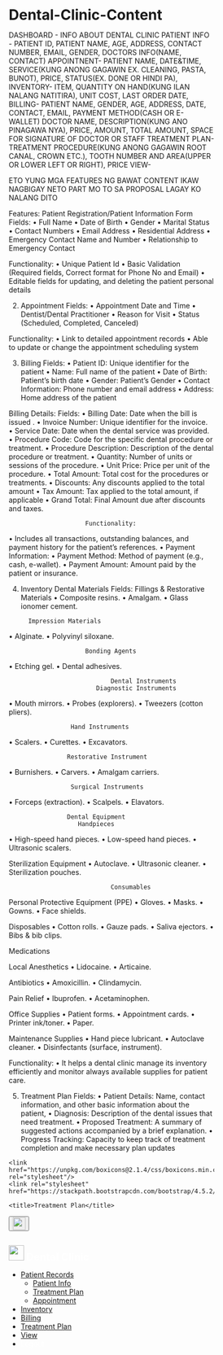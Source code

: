 # Dental-Clinic-Content

DASHBOARD - INFO ABOUT DENTAL CLINIC
PATIENT INFO - PATIENT ID, PATIENT NAME, AGE, ADDRESS, CONTACT NUMBER, EMAIL, GENDER, DOCTORS INFO(NAME, CONTACT)
APPOINTNENT- PATIENT NAME, DATE&TIME, SERVICE(KUNG ANONG GAGAWIN EX. CLEANING, PASTA, BUNOT), PRICE, STATUS(EX. DONE OR HINDI PA),
INVENTORY- ITEM, QUANTITY ON HAND(KUNG ILAN NALANG NATITIRA), UNIT COST, LAST ORDER DATE, 
BILLING- PATIENT NAME, GENDER, AGE, ADDRESS, DATE, CONTACT, EMAIL, PAYMENT METHOD(CASH OR E-WALLET) DOCTOR NAME, DESCRIPTION(KUNG ANO PINAGAWA NYA), PRICE, AMOUNT, TOTAL AMOUNT, SPACE FOR SIGNATURE OF DOCTOR OR STAFF
TREATMENT PLAN- TREATMENT PROCEDURE(KUNG ANONG GAGAWIN ROOT CANAL, CROWN ETC.), TOOTH NUMBER AND AREA(UPPER OR LOWER LEFT OR RIGHT), PRICE
VIEW-


ETO YUNG MGA FEATURES NG BAWAT CONTENT IKAW NAGBIGAY NETO PART MO TO SA PROPOSAL LAGAY KO NALANG DITO

Features: 
Patient Registration/Patient Information Form 
Fields:
•	Full Name
•	Date of Birth
•	Gender
•	Marital Status
•	Contact Numbers
•	Email Address
•	Residential Address
•	Emergency Contact Name and Number
•	Relationship to Emergency Contact

Functionality:
•	Unique Patient Id 
•	Basic Validation (Required fields, Correct format for Phone No and Email)
•	Editable fields for updating, and deleting the patient personal details

2.  Appointment
Fields:
•	Appointment Date and Time 
•	Dentist/Dental Practitioner
•	Reason for Visit
•	Status (Scheduled, Completed, Canceled)

Functionality:
•	Link to detailed appointment records 
•	Able to update or change the appointment scheduling system

3.  Billing
Fields:
•	Patient ID: Unique identifier for the patient
•	Name: Full name of the patient
•	Date of Birth: Patient’s birth date
•	Gender: Patient’s Gender
•	Contact Information: Phone number and email address 
•	Address: Home address of the patient

Billing Details:
Fields:
•	Billing Date: Date when the bill is issued	.
•	Invoice Number: Unique identifier for the invoice.	
•	Service Date: Date when the dental service was provided.
•	Procedure Code: Code for the specific dental procedure or treatment.
•	Procedure Description: Description of the dental procedure or treatment.
•	Quantity: Number of units or sessions of the procedure.
•	Unit Price: Price per unit of the procedure.
•	Total Amount: Total cost for the procedures or treatments.
•	Discounts: Any discounts applied to the total amount 
•	Tax Amount: Tax applied to the total amount, if applicable 
•	Grand Total: Final Amount due after discounts and taxes.

                         Functionality:
•	Includes all transactions, outstanding balances, and payment history for the patient’s references.
•	Payment Information:
•	Payment Method: Method of payment (e.g., cash, e-wallet).
•	Payment Amount: Amount paid by the patient or insurance.







4. Inventory
Dental Materials
Fields:
Fillings & Restorative Materials
•	Composite resins.
•	Amalgam.
•	Glass ionomer cement.

         Impression Materials
•	Alginate.
•	Polyvinyl siloxane.

                         Bonding Agents 
•	Etching gel.
•	Dental adhesives.

                                Dental Instruments 
                            Diagnostic Instruments 
•	Mouth mirrors.
•	Probes (explorers).
•	Tweezers (cotton pliers).

                     Hand Instruments 
•	Scalers.
•	Curettes.
•	Excavators.

                    Restorative Instrument
•	Burnishers.
•	Carvers.
•	Amalgam carriers.

                     Surgical Instruments
•	Forceps (extraction).
•	Scalpels.
•	Elavators.

                    Dental Equipment 
                       Handpieces
•	High-speed hand pieces.
•	Low-speed hand pieces.
•	Ultrasonic scalers.


Sterilization Equipment
•	Autoclave.
•	Ultrasonic cleaner.
•	Sterilization pouches.

                                Consumables 

Personal Protective Equipment (PPE)
•	Gloves.
•	Masks.
•	Gowns.
•	Face shields.

Disposables 
•	Cotton rolls.
•	Gauze pads.
•	Saliva ejectors.
•	Bibs & bib clips.

Medications 

Local Anesthetics
•	Lidocaine.
•	Articaine.

Antibiotics
•	Amoxicillin.
•	Clindamycin.

Pain Relief
•	Ibuprofen.
•	Acetaminophen.

Office Supplies 
•	Patient forms.
•	Appointment cards.
•	Printer ink/toner.
•	Paper.

Maintenance Supplies 
•	Hand piece lubricant.
•	Autoclave cleaner.
•	Disinfectants (surface, instrument).

Functionality:
•	It helps a dental clinic manage its inventory efficiently and monitor always available supplies for patient care.

5. Treatment Plan
   Fields:
•	Patient Details: Name, contact information, and other basic information about the patient,
•	Diagnosis: Description of the dental issues that need treatment.
•	Proposed Treatment: A summary of suggested actions accompanied by a brief explanation.
•	Progress Tracking: Capacity to keep track of treatment completion and make necessary plan updates



<!DOCTYPE html>
<html lang="en">
<head>
    <meta charset="UTF-8">
    <meta name="viewport" content="width=device-width, initial-scale=1.0">

    <link href="https://unpkg.com/boxicons@2.1.4/css/boxicons.min.css"  rel="stylesheet"/>
    <link rel="stylesheet" href="https://stackpath.bootstrapcdn.com/bootstrap/4.5.2/css/bootstrap.min.css">

    <title>Treatment Plan</title>
</head>
<style>
* {
  padding: 0;
  margin: 0;
  box-sizing: border-box;
}

body {
  background-color: #F0EFF4;
  background-repeat: no-repeat;
  background-size: cover;
  height: 100vh;
  margin: 0;
}

.main {
  display: grid;
  gap: 14px; /* Gap between items */
  margin: 14px; /* Margin around the grid */
  grid-template-columns: 1fr; /* Single column layout */
  grid-template-rows: auto 1fr; /* Auto size for header, flexible size for content */
  grid-template-areas:
    "header"
    "slideshow";
}

.content-header {
  grid-area: header;
}

.slideshow-container {
  grid-area: slideshow;
  position: relative; /* For positioning dots */
}

.text-center {
  text-align: center;
}

.dot {
  height: 15px;
  width: 15px;
  margin: 0 2px;
  background-color: #bbb;
  border-radius: 50%;
  display: inline-block;
  transition: background-color 0.6s ease;
}

.dot.active {
  background-color: #717171;
}

.mySlides {
  display: none; /* Hidden by default */
}

.fade {
  animation: fade 1.5s ease-in-out infinite;
}

@keyframes fade {
  0% { opacity: 0.5; }
  50% { opacity: 1; }
  100% { opacity: 0.5; }
}

.sidebar {
  position: fixed;
  top: 0;
  left: 0;
  height: 100%;
  background-color: #324376;
  color: #fff;
  padding: 25px;
  transition: all 0.3s;
} 

.sidebar-header {
  padding: 20px;
  background-color: #324376;
}

.sidebar ul {
  list-style: none;
  padding: 0;
  margin: 0;
}

.sidebar ul li {
  padding: 10px;
  border-bottom: 1px solid #444;
}

.sidebar ul li a {
  color: #fff;
  text-decoration: none;
}

.sidebar ul li a:hover {
  color: #ccc;
}

.sidebar ul ul {
  padding: 0;
  margin: 0;
  background-color: #333;
}

.sidebar ul ul li {
  padding: 10px;
  border-bottom: 1px solid #444;
}

.sidebar ul ul li a {
  color: #fff;
  text-decoration: none;
}

.sidebar ul ul li a:hover {
  color: #ccc;
}

.content {
  margin-left: 250px;
  padding: 20px;
}

#sidebarToggle {
  position: absolute;
  top: 10px;
  left: 10px;
  z-index: 1;
}
.sidebar {
  width: 250px;
}

.content {
  margin-left: 250px;
}

/* Tablet layout (max-width: 768px) */
@media only screen and (max-width: 768px) {
  .sidebar {
    width: 200px;
  }
  .content {
    margin-left: 200px;
  }
}

/* Mobile layout (max-width: 480px) */
@media only screen and (max-width: 480px) {
  .sidebar {
    width: 150px;
  }
  .content {
    margin-left: 200px;
  }
}

@media only screen and (max-width: 480px) {
  .sidebar-header {
    font-size: 10px;
    text-align: center;
  }
  .sidebar-header .logo {
    margin-bottom: 10px;
  }
  .sidebar-header .logo img {
    width: 10px;
  }
}

#sidebarToggle {
    position: fixed;
    top: 10px;
    left: 10px;
    z-index: 1;
    border: none;
    transition: transform 0.3s ease; /* Smooth rotation transition */
}

#sidebarToggle.rotate {
    transform: rotate(180deg); /* Rotate button 180 degrees */
}

/* Slideshow container */
.slideshow-container {
  max-width: 1000px;
  position: relative;
  margin: auto;
}

.mySlides {
  display: none;
  text-align: center;
}

/* Remove the fade animation */
.mySlides {
  animation: fade;
}

/* Fading animation */
.fade {
  animation-name: fade;
  animation-duration: 1.5s;
}

@keyframes fade {
  from {opacity: .4} 
  to {opacity: 1}
}

/* On smaller screens, decrease text size */
@media only screen and (max-width: 300px) {
  .text {font-size: 11px}
}

/* Media queries for responsiveness */
@media only screen and (max-width: 768px) {
  .slideshow-container {
    max-width: 400px; /* adjust the max-width to your liking */
  }
  .mySlides img {
    height: 200px; /* adjust the height to your liking */
  }
}

@media only screen and (max-width: 480px) {
  .slideshow-container {
    max-width: 200px; /* adjust the max-width to your liking */
  }
  .mySlides img {
    height: 150px; /* adjust the height to your liking */
    max-width: 160px;
  }
  #wc-text {
    font-size: 18px;
    margin-right: 15px;
  }
}

.text {
  color: #f2f2f2;
  font-size: 15px;
  padding: 8px 12px;
  position: absolute;
  bottom: 8px;
  width: 100%;
  text-align: center;
}

/* On smaller screens, decrease text size */
@media only screen and (max-width: 300px) {
  .prev, .next,.text {font-size: 11px}
} 

/* medium size of mobile phone */
@media only screen and (max-width: 425px) {
  .main {
    margin: 78px;
    overflow: hidden;
  }
}
</style>
<body>
<div id="toggle-btn">
        <button class="bg-transparent" style=" width: 40px;" id="sidebarToggle" type="button">
            <span><img src="../images/icons8-menu-48.png" alt="" style=" width:25px;"></span> <!-- You can use an icon or text -->
        </button>
    </div>
    <!-- Sidebar -->
    <div class="container">
      <div class="sidebar" id="sidebar">
        <div class="sidebar-header mt-4">
          <h3 style="font-size: 20px;">
            <img src="../images/icons8-tooth-50.png" alt=""style=" width: 30px;">
            <a id="dental-clinic-btn" href="#" style="text-decoration: none; color: #fff; ">Dental Clinic</a>
          </h3>
        </div>
        <ul class="list-unstyled components">
          <li class="active">
            <a id="home-btn" href="#homeSubmenu" data-bs-toggle="collapse" aria-expanded="false" class="dropdown-toggle">Patient Records  </a>
            <ul class="collapse list-unstyled bg-transparent" id="homeSubmenu">
              <li>
                <a href="#">Patient Info</a>
              </li>
              <li>
                <a href="#">Treatment Plan</a>
              </li>
              <li>
                <a href="#">Appointment</a>
              </li>
            </ul>
          </li>
          <li>
            <a href="#">Inventory</a>
          </li>
          <li>
            <a href="#">Billing</a>
          </li>
          <li>
            <a href="#">Treatment Plan</a>
          </li>
          <li>
            <a href="#">View</a>
          </li>
          <li>
            <a href="logout.php" style=" text-decoration: none; color: #fff;">Logout</a>
          </li>
        </ul>
      </div>
    </div>

</body>
</html>
